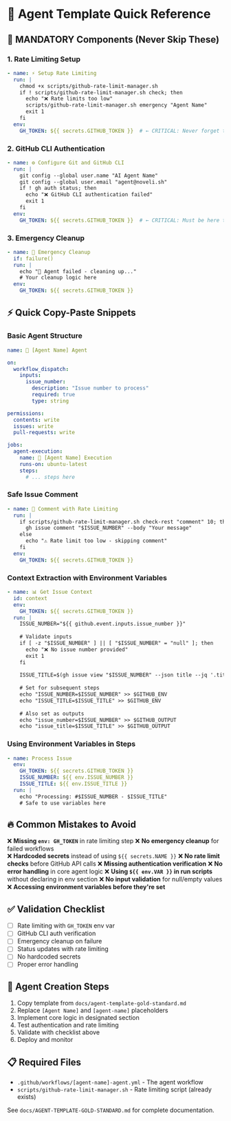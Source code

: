 # 🎯 Agent Template Quick Reference

## 🚨 MANDATORY Components (Never Skip These)

### 1. Rate Limiting Setup
```yaml
- name: ⚡ Setup Rate Limiting
  run: |
    chmod +x scripts/github-rate-limit-manager.sh
    if ! scripts/github-rate-limit-manager.sh check; then
      echo "❌ Rate limits too low"
      scripts/github-rate-limit-manager.sh emergency "Agent Name"
      exit 1
    fi
  env:
    GH_TOKEN: ${{ secrets.GITHUB_TOKEN }}  # ← CRITICAL: Never forget this!
```

### 2. GitHub CLI Authentication
```yaml
- name: ⚙️ Configure Git and GitHub CLI
  run: |
    git config --global user.name "AI Agent Name"
    git config --global user.email "agent@noveli.sh"
    if ! gh auth status; then
      echo "❌ GitHub CLI authentication failed"
      exit 1
    fi
  env:
    GH_TOKEN: ${{ secrets.GITHUB_TOKEN }}  # ← CRITICAL: Must be here too!
```

### 3. Emergency Cleanup
```yaml
- name: 🚨 Emergency Cleanup
  if: failure()
  run: |
    echo "🚨 Agent failed - cleaning up..."
    # Your cleanup logic here
  env:
    GH_TOKEN: ${{ secrets.GITHUB_TOKEN }}
```

## ⚡ Quick Copy-Paste Snippets

### Basic Agent Structure
```yaml
name: 🤖 [Agent Name] Agent

on:
  workflow_dispatch:
    inputs:
      issue_number:
        description: "Issue number to process"
        required: true
        type: string

permissions:
  contents: write
  issues: write
  pull-requests: write

jobs:
  agent-execution:
    name: 🤖 [Agent Name] Execution
    runs-on: ubuntu-latest
    steps:
      # ... steps here
```

### Safe Issue Comment
```yaml
- name: 📝 Comment with Rate Limiting
  run: |
    if scripts/github-rate-limit-manager.sh check-rest "comment" 10; then
      gh issue comment "$ISSUE_NUMBER" --body "Your message"
    else
      echo "⚠️ Rate limit too low - skipping comment"
    fi
  env:
    GH_TOKEN: ${{ secrets.GITHUB_TOKEN }}
```

### Context Extraction with Environment Variables
```yaml
- name: 📊 Get Issue Context
  id: context
  env:
    GH_TOKEN: ${{ secrets.GITHUB_TOKEN }}
  run: |
    ISSUE_NUMBER="${{ github.event.inputs.issue_number }}"
    
    # Validate inputs
    if [ -z "$ISSUE_NUMBER" ] || [ "$ISSUE_NUMBER" = "null" ]; then
      echo "❌ No issue number provided"
      exit 1
    fi
    
    ISSUE_TITLE=$(gh issue view "$ISSUE_NUMBER" --json title --jq '.title')
    
    # Set for subsequent steps
    echo "ISSUE_NUMBER=$ISSUE_NUMBER" >> $GITHUB_ENV
    echo "ISSUE_TITLE=$ISSUE_TITLE" >> $GITHUB_ENV
    
    # Also set as outputs
    echo "issue_number=$ISSUE_NUMBER" >> $GITHUB_OUTPUT
    echo "issue_title=$ISSUE_TITLE" >> $GITHUB_OUTPUT
```

### Using Environment Variables in Steps
```yaml
- name: Process Issue
  env:
    GH_TOKEN: ${{ secrets.GITHUB_TOKEN }}
    ISSUE_NUMBER: ${{ env.ISSUE_NUMBER }}
    ISSUE_TITLE: ${{ env.ISSUE_TITLE }}
  run: |
    echo "Processing: #$ISSUE_NUMBER - $ISSUE_TITLE"
    # Safe to use variables here
```

## 🔥 Common Mistakes to Avoid

❌ **Missing `env: GH_TOKEN`** in rate limiting step
❌ **No emergency cleanup** for failed workflows  
❌ **Hardcoded secrets** instead of using `${{ secrets.NAME }}`
❌ **No rate limit checks** before GitHub API calls
❌ **Missing authentication verification** 
❌ **No error handling** in core agent logic
❌ **Using `${{ env.VAR }}` in run scripts** without declaring in env section
❌ **No input validation** for null/empty values
❌ **Accessing environment variables before they're set**

## ✅ Validation Checklist

- [ ] Rate limiting with `GH_TOKEN` env var
- [ ] GitHub CLI auth verification  
- [ ] Emergency cleanup on failure
- [ ] Status updates with rate limiting
- [ ] No hardcoded secrets
- [ ] Proper error handling

## 🚀 Agent Creation Steps

1. Copy template from `docs/agent-template-gold-standard.md`
2. Replace `[Agent Name]` and `[agent-name]` placeholders
3. Implement core logic in designated section
4. Test authentication and rate limiting
5. Validate with checklist above
6. Deploy and monitor

## 📋 Required Files

- `.github/workflows/[agent-name]-agent.yml` - The agent workflow
- `scripts/github-rate-limit-manager.sh` - Rate limiting script (already exists)

See `docs/AGENT-TEMPLATE-GOLD-STANDARD.md` for complete documentation.
